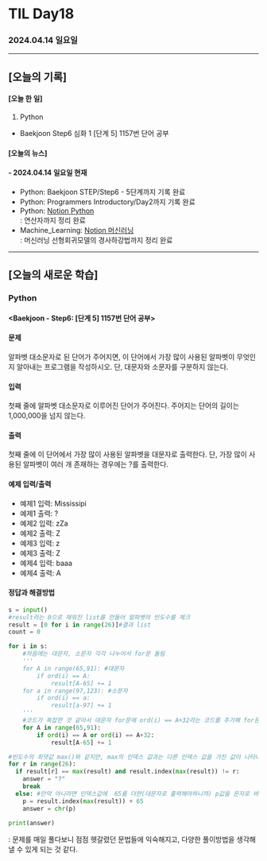 # TIL Day18
### 2024.04.14 일요일

---

## [오늘의 기록]

#### [오늘 한 일]
1. Python
- Baekjoon Step6 심화 1 [단계 5] 1157번 단어 공부

#### [오늘의 뉴스]

#### - 2024.04.14 일요일 현재
- Python: Baekjoon STEP/Step6 - 5단계까지 기록 완료
- Python: Programmers Introductory/Day2까지 기록 완료
- Python: [Notion Python](https://handsome-umbrella-c52.notion.site/Python-6d76c849802f40adb35ca7366565e1e8?pvs=4)  
: 연산자까지 정리 완료
- Machine_Learning: [Notion 머신러닝](https://handsome-umbrella-c52.notion.site/a887c58b105a44d287c8f5d045e56f4e?pvs=4)  
: 머신러닝 선형회귀모델의 경사하강법까지 정리 완료

---
## [오늘의 새로운 학습]
### Python
#### <Baekjoon - Step6: [단계 5] 1157번 단어 공부>
#### 문제  
알파벳 대소문자로 된 단어가 주어지면, 이 단어에서 가장 많이 사용된 알파벳이 무엇인지 알아내는 프로그램을 작성하시오. 단, 대문자와 소문자를 구분하지 않는다.

#### 입력
첫째 줄에 알파벳 대소문자로 이루어진 단어가 주어진다. 주어지는 단어의 길이는 1,000,000을 넘지 않는다.

#### 출력
첫째 줄에 이 단어에서 가장 많이 사용된 알파벳을 대문자로 출력한다. 단, 가장 많이 사용된 알파벳이 여러 개 존재하는 경우에는 ?를 출력한다.

#### 예제 입력/출력
- 예제1 입력: Mississipi
- 예제1 출력: ?
- 예제2 입력: zZa
- 예제2 출력: Z
- 예제3 입력: z
- 예제3 출력: Z
- 예제4 입력: baaa
- 예제4 출력: A

#### 정답과 해결방법
```python
s = input()
#result라는 0으로 채워진 list를 만들어 알파벳의 빈도수를 체크
result = [0 for i in range(26)]#결과 list
count = 0

for i in s:
    #처음에는 대문자, 소문자 각각 나누어서 for문 돌림
    '''
    for A in range(65,91): #대문자
        if ord(i) == A:
            result[A-65] += 1
    for a in range(97,123): #소문자
        if ord(i) == a:
            result[a-97] += 1
    '''
    #코드가 복잡한 것 같아서 대문자 for문에 ord(i) == A+32라는 코드를 추가해 for문 하나로 해결
    for A in range(65,91):
        if ord(i) == A or ord(i) == A+32:
            result[A-65] += 1

#빈도수의 최댓값 max()와 같지만, max의 인덱스 값과는 다른 인덱스 값을 가진 값이 나타나면 answer "?"로 놓고 for문 탈출(차근차근 예제를 넣어보면서 가능한 모든 조건을 따줘주어야 함)
for r in range(26):
  if result[r] == max(result) and result.index(max(result)) != r:
    answer = "?"
    break
  else: #만약 아니라면 인덱스값에  65를 더한(대문자로 출력해야하니까) p값을 문자로 바꾸어 answer 변수에 넣음
    p = result.index(max(result)) + 65
    answer = chr(p)
  
print(answer)
```  
: 문제를 매일 풀다보니 점점 헷갈렸던 문법들에 익숙해지고, 다양한 풀이방법을 생각해낼 수 있게 되는 것 같다.